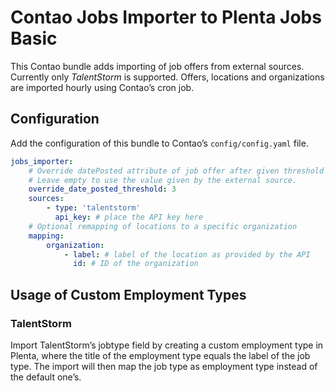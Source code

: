 # Contao Jobs Importer to Plenta Jobs Basic

This Contao bundle adds importing of job offers from external sources. Currently only *TalentStorm* is supported. Offers, locations and organizations are imported hourly using Contao’s cron job.

## Configuration

Add the configuration of this bundle to Contao’s `config/config.yaml` file.

```yaml
jobs_importer:
    # Override datePosted attribute of job offer after given threshold (in days).
    # Leave empty to use the value given by the external source.
    override_date_posted_threshold: 3
    sources:
        - type: 'talentstorm'
          api_key: # place the API key here
    # Optional remapping of locations to a specific organization
    mapping:
        organization:
            - label: # label of the location as provided by the API
              id: # ID of the organization
```

## Usage of Custom Employment Types

### TalentStorm

Import TalentStorm’s jobtype field by creating a custom employment type in Plenta, where the title of the employment type equals the label of the job type. The import will then map the job type as employment type instead of the default one’s.
